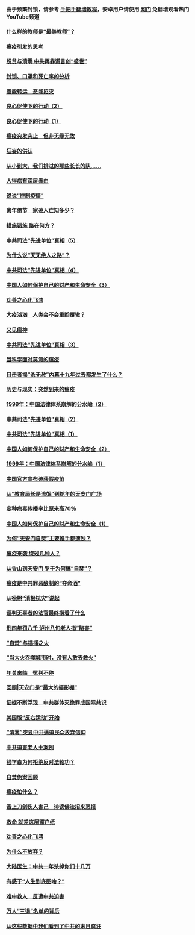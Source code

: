 #### 由于频繁封锁，请参考 [手把手翻墙教程](https://github.com/gfw-breaker/guides/wiki/)，安卓用户请使用 [网门](https://github.com/gfw-breaker/nogfw/blob/master/dl.md?t=03080400) 免翻墙观看热门YouTube频道 

#### [什么样的教师是“最美教师”？](../pages/19/421755.md?t=03080400) 

#### [瘟疫引发的思考](../pages/19/421594.md?t=03080400) 

#### [脱贫与清零 中共再靠谎言创“盛世”](../pages/19/421590.md?t=03080400) 

#### [封锁、口罩和死亡率的分析](../pages/19/421495.md?t=03080400) 

#### [善能转运　恶能招灾](../pages/19/421334.md?t=03080400) 

#### [良心促使下的行动（2）](../pages/19/421361.md?t=03080400) 

#### [良心促使下的行动（1）](../pages/19/421302.md?t=03080400) 

#### [瘟疫突发突止　但非无缘无故](../pages/19/421281.md?t=03080400) 

#### [狂妄的供认](../pages/19/421199.md?t=03080400) 

#### [从小到大，我们排过的那些长长的队……](../pages/19/421243.md?t=03080400) 

#### [人得病有深层缘由](../pages/19/420864.md?t=03080400) 

#### [说说“控制疫情”](../pages/19/420831.md?t=03080400) 

#### [离年傍节　家破人亡知多少？](../pages/19/420563.md?t=03080400) 

#### [措施错施  路在何方？](../pages/19/420076.md?t=03080400) 

#### [中共司法“先进单位”真相（5）](../pages/19/419453.md?t=03080400) 

#### [为什么说“天无绝人之路”？](../pages/19/419618.md?t=03080400) 

#### [中共司法“先进单位”真相（4）](../pages/19/419452.md?t=03080400) 

#### [中国人如何保护自己的财产和生命安全（3）](../pages/19/419405.md?t=03080400) 

#### [劝善之心化飞鸿](../pages/19/418758.md?t=03080400) 

#### [大疫汹汹　人类会不会重蹈覆辙？](../pages/19/419691.md?t=03080400) 

#### [又见瘟神](../pages/19/419225.md?t=03080400) 

#### [中共司法“先进单位”真相（3）](../pages/19/419451.md?t=03080400) 

#### [当科学面对莫测的瘟疫](../pages/19/419625.md?t=03080400) 

#### [目击者揭“杀无赦”内幕十九年过去都发生了什么？](../pages/19/419617.md?t=03080400) 

#### [历史与现实：突然到来的瘟疫](../pages/19/419619.md?t=03080400) 

#### [1999年：中国法律体系崩解的分水岭（2）](../pages/19/419455.md?t=03080400) 

#### [中共司法“先进单位”真相（2）](../pages/19/419450.md?t=03080400) 

#### [中共司法“先进单位”真相（1）](../pages/19/419449.md?t=03080400) 

#### [中国人如何保护自己的财产和生命安全（2）](../pages/19/419404.md?t=03080400) 

#### [1999年：中国法律体系崩解的分水岭（1）](../pages/19/419454.md?t=03080400) 

#### [中国官方宣布破获假疫苗](../pages/19/419504.md?t=03080400) 

#### [从“教育局长是流氓”到蛇年的天安门广场](../pages/19/419470.md?t=03080400) 

#### [变种病毒传播率比原来高70％](../pages/19/419456.md?t=03080400) 

#### [中国人如何保护自己的财产和生命安全（1）](../pages/19/419403.md?t=03080400) 

#### [为何“天安门自焚”主要推手都遭殃？](../pages/19/419348.md?t=03080400) 

#### [瘟疫来袭 绕过几种人？](../pages/19/419349.md?t=03080400) 

#### [从香山到天安门 罗干为何搞“自焚”？](../pages/19/419270.md?t=03080400) 

#### [瘟疫是中共罪恶酿制的“夺命酒”](../pages/19/419223.md?t=03080400) 

#### [从徐栩“消极抗灾”说起](../pages/19/419224.md?t=03080400) 

#### [诬判无辜者的法官最终捞着了什么](../pages/19/419268.md?t=03080400) 

#### [刑四年罚八千 泸州八旬老人指“陷害”](../pages/19/419232.md?t=03080400) 

#### [“自焚”与插播之火](../pages/19/419226.md?t=03080400) 

#### [“当大火吞噬城市时，没有人敢去救火”](../pages/19/419077.md?t=03080400) 

#### [年关来临　冤判不停](../pages/19/419093.md?t=03080400) 

#### [回顾|天安门是“最大的摄影棚”](../pages/19/380866.md?t=03080400) 

#### [证据不断浮现　中共群体灭绝罪成国际共识](../pages/19/419031.md?t=03080400) 

#### [美国版“反右运动”开始](../pages/19/419030.md?t=03080400) 

#### [“清零”突显中共逼迫民众放弃信仰](../pages/19/418995.md?t=03080400) 

#### [中共迫害老人十案例](../pages/19/418831.md?t=03080400) 

#### [钱学森为何拒绝反对法轮功？](../pages/19/418905.md?t=03080400) 

#### [自焚伪案回顾](../pages/19/418799.md?t=03080400) 

#### [瘟疫怕什么？](../pages/19/418800.md?t=03080400) 

#### [舌上刀剑伤人害己　诽谤佛法招来恶报](../pages/19/418731.md?t=03080400) 

#### [救命 就差这层窗户纸](../pages/19/418706.md?t=03080400) 

#### [劝善之心化飞鸿](../pages/19/416766.md?t=03080400) 

#### [为什么不放弃？](../pages/19/418691.md?t=03080400) 

#### [大陆医生：中共一年杀掉你们十几万](../pages/19/418670.md?t=03080400) 

#### [有感于“人生到底图啥？”](../pages/19/418624.md?t=03080400) 

#### [难中救人　反遭中共迫害](../pages/19/418414.md?t=03080400) 

#### [万人“三退”名单的背后](../pages/19/418505.md?t=03080400) 

#### [从这些数据中我们看到了中共的末日疯狂](../pages/19/418420.md?t=03080400) 

